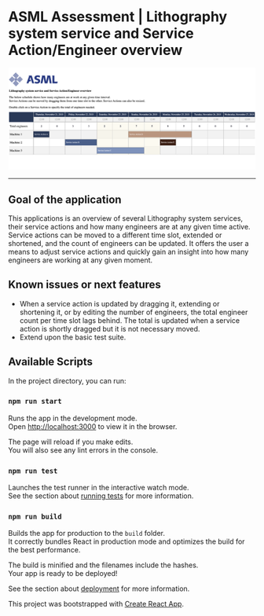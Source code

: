 # ASML Assessment | Lithography system service and Service Action/Engineer overview

![ASML Assessment | Lithography system service and Service Action/Engineer overview](https://raw.githubusercontent.com/rscheffers82/asml-assessment/master/src/resources/app-screenshot.png?raw=1)

---

## Goal of the application

This applications is an overview of several Lithography system services, their service actions and how many engineers are at any given time active. Service actions can be moved to a different time slot, extended or shortened, and the count of engineers can be updated. It offers the user a means to adjust service actions and quickly gain an insight into how many engineers are working at any given moment.


## Known issues or next features

- When a service action is updated by dragging it, extending or shortening it, or by editing the number of engineers, the total engineer count per time slot lags behind. The total is updated when a service action is shortly dragged but it is not necessary moved.
- Extend upon the basic test suite. 

## Available Scripts

In the project directory, you can run:

### `npm run start`

Runs the app in the development mode.<br />
Open [http://localhost:3000](http://localhost:3000) to view it in the browser.

The page will reload if you make edits.<br />
You will also see any lint errors in the console.

### `npm run test`

Launches the test runner in the interactive watch mode.<br />
See the section about [running tests](https://facebook.github.io/create-react-app/docs/running-tests) for more information.

### `npm run build`

Builds the app for production to the `build` folder.<br />
It correctly bundles React in production mode and optimizes the build for the best performance.

The build is minified and the filenames include the hashes.<br />
Your app is ready to be deployed!

See the section about [deployment](https://facebook.github.io/create-react-app/docs/deployment) for more information.

This project was bootstrapped with [Create React App](https://github.com/facebook/create-react-app).